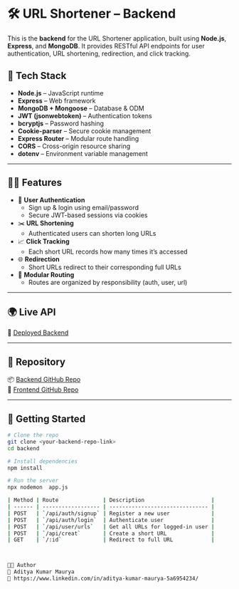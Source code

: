 # 🛠️ URL Shortener – Backend

This is the **backend** for the URL Shortener application, built using **Node.js**, **Express**, and **MongoDB**. It provides RESTful API endpoints for user authentication, URL shortening, redirection, and click tracking.

## 🧰 Tech Stack

- **Node.js** – JavaScript runtime
- **Express** – Web framework
- **MongoDB + Mongoose** – Database & ODM
- **JWT (jsonwebtoken)** – Authentication tokens
- **bcryptjs** – Password hashing
- **Cookie-parser** – Secure cookie management
- **Express Router** – Modular route handling
- **CORS** – Cross-origin resource sharing
- **dotenv** – Environment variable management

---

## 🧑‍💻 Features

- 🔐 **User Authentication**
  - Sign up & login using email/password
  - Secure JWT-based sessions via cookies
- ✂️ **URL Shortening**
  - Authenticated users can shorten long URLs
- 📈 **Click Tracking**
  - Each short URL records how many times it’s accessed
- 🌐 **Redirection**
  - Short URLs redirect to their corresponding full URLs
- 📁 **Modular Routing**
  - Routes are organized by responsibility (auth, user, url)

---

## 🌍 Live API

📡 [Deployed Backend](<your-live-backend-link>)

---

## 📁 Repository

📦 [Backend GitHub Repo](<your-backend-repo-link>)  
🧪 [Frontend GitHub Repo](<your-frontend-repo-link>)

---

## 📄 Getting Started

```bash
# Clone the repo
git clone <your-backend-repo-link>
cd backend

# Install dependencies
npm install

# Run the server
npx nodemon  app.js

| Method | Route              | Description                     |
| ------ | ------------------ | ------------------------------- |
| POST   | `/api/auth/signup` | Register a new user             |
| POST   | `/api/auth/login`  | Authenticate user               |
| POST   | `/api/user/urls`   | Get all URLs for logged-in user |
| POST   | `/api/creat`       | Create a short URL              |
| GET    | `/:id`             | Redirect to full URL            |



🧑‍💻 Author
👤 Aditya Kumar Maurya
🔗 https://www.linkedin.com/in/aditya-kumar-maurya-5a6954234/